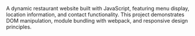 A dynamic restaurant website built with JavaScript, featuring menu display, location information, and contact functionality. 
This project demonstrates DOM manipulation, module bundling with webpack, and responsive design principles.